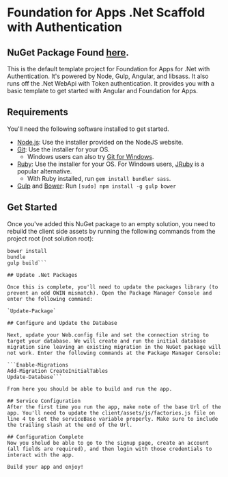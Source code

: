 # Foundation for Apps .Net Scaffold with Authentication

## NuGet Package Found [here](http://www.nuget.org/packages/z4a-dotnet-scaffold-auth/).

This is the default template project for Foundation for Apps for .Net with Authentication. It's powered by Node, Gulp, Angular, and libsass. It also runs off the .Net WebApi with Token authentication. It provides you with a basic template to get started with Angular and Foundation for Apps.

## Requirements

You'll need the following software installed to get started.

  * [Node.js](http://nodejs.org): Use the installer provided on the NodeJS website.
  * [Git](http://git-scm.com/downloads): Use the installer for your OS.
    * Windows users can also try [Git for Windows](http://git-for-windows.github.io/).
  * [Ruby](https://www.ruby-lang.org/en/): Use the installer for your OS. For Windows users, [JRuby](http://jruby.org/) is a popular alternative.
    * With Ruby installed, run `gem install bundler sass`.
  * [Gulp](http://gulpjs.com/) and [Bower](http://bower.io): Run `[sudo] npm install -g gulp bower`

## Get Started

Once you've added this NuGet package to an empty solution, you need to rebuild the client side assets by running the following commands from the project root (not solution root):

```npm install
bower install
bundle
gulp build```

## Update .Net Packages

Once this is complete, you'll need to update the packages library (to prevent an odd OWIN mismatch). Open the Package Manager Console and enter the following command:

`Update-Package`

## Configure and Update the Database

Next, update your Web.config file and set the connection string to target your database. We will create and run the initial database migration sine leaving an existing migration in the NuGet package will not work. Enter the following commands at the Package Manager Console:

```Enable-Migrations
Add-Migration CreateInitialTables
Update-Database```

From here you should be able to build and run the app.

## Service Configuration
After the first time you run the app, make note of the base Url of the app. You'll need to update the client/assets/js/factories.js file on line 4 to set the serviceBase variable properly. Make sure to include the trailing slash at the end of the Url. 

## Configuration Complete
Now you sholud be able to go to the signup page, create an account (all fields are required), and then login with those credentials to interact with the app.

Build your app and enjoy!